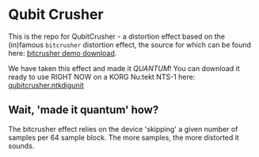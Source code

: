 # Qubit Crusher

This is the repo for QubitCrusher - a distortion effect based on the (in)famous `bitcrusher` distortion effect, the source for which can be found here: [bitcrusher demo download](https://www.korg.com/us/support/download/others/0/832/4743/).

We have taken this effect and made it _QUANTUM_! You can download it ready to use RIGHT NOW on a KORG Nu:tekt NTS-1 here: [qubitcrusher.ntkdigunit](./qubitcrusher.ntkdigunit)

## Wait, 'made it quantum' how?

The bitcrusher effect relies on the device 'skipping' a given number of samples per 64 sample block. The more samples, the more distorted it sounds. 
